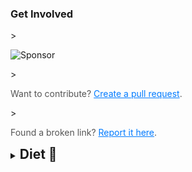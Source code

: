     
<h3>Get Involved</h3>
>    <p><a href="https://github.com/sponsors/salmeister" style="text-decoration: none;"><img src="https://img.shields.io/badge/Sponsor-Healthy%20Lifestyle%20Guide-brightgreen" alt="Sponsor"></a></p>
> <p style="color: #555;">Want to contribute? <a href="https://github.com/salmeister/HealthyLifestyleGuide/compare" style="color: #007bff;">Create a pull request</a>.</p>
> <p style="color: #555;">Found a broken link? <a href="https://github.com/salmeister/HealthyLifestyleGuide/issues/new?assignees=&labels=bug&template=broken-link.md&title=Broken+Link" style="color: #007bff;">Report it here</a>.</p>

<details>
  <summary><strong><span style="font-size: 1.5em;">Diet 🍖</span></strong></summary>

- [Introduction](#introduction)
- [Getting Started](#getting-started)
- [Features](#features)
- [Contributing](#contributing)
- [License](#license)

## Introduction

The Healthy Lifestyle Guide is a comprehensive resource for anyone looking to improve their health and well-being. It covers various aspects of a healthy lifestyle, including nutrition, exercise, mental health, and more.

## Getting Started

To get started with the Healthy Lifestyle Guide, simply clone this repository and explore the available resources:

```bash
git clone https://github.com/yourusername/HealthyLifestyleGuide.git
```

## Features

- **Nutrition Tips**: Learn about balanced diets, healthy recipes, and nutritional advice.
- **Exercise Routines**: Discover workout plans and exercise routines for different fitness levels.
- **Mental Health**: Find resources and tips for maintaining mental well-being.
- **Healthy Habits**: Explore habits and practices that contribute to a healthier lifestyle.

## Contributing

We welcome contributions from the community! If you have any suggestions, improvements, or new content to add, please feel free to submit a pull request. For major changes, please open an issue first to discuss what you would like to change.

## License

<details>
  <summary><strong><span style="font-size: 1.5em;">Sleep 😴</span></strong></summary>

### Videos
- [[Dr. Andrew Huberman] Non-Sleep Deep Rest](https://www.youtube.com/watch?v=YrubXRXwxJc)
- [[Dr. Andrew Huberman] The Optimal Morning Routine](https://youtu.be/gR_f-iwUGY4?si=ToyBFRHMwhTv3aCS) 😇 🧠

### Newsletters
- [[Dr. Andrew Huberman] Toolkit for Sleep](https://www.hubermanlab.com/newsletter/toolkit-for-sleep)

</details>

<details>
  <summary><strong><span style="font-size: 1.5em;">Brain/Stress 🧠</span></strong></summary>

### Podcast Episodes
- [[Fitness Confidential] Dr. Mary Newport — Your Brain on Coconut Oil](https://youtu.be/Xk5_8v5qLNo?si=J5WwSy52_homs-Wh)
- [[Fitness Confidential] James Nestor — Breathing Correctly](https://youtu.be/5OKoZLS-h5g?si=4lfYR-vj0Fc8FE1V)
- [[Jocko Willink] Good](https://www.youtube.com/watch?v=IdTMDpizis8) 😇

### Videos
- [[Tim Ferriss] Dr. Andrew Huberman — Breathing Techniques to Reduce Stress and Anxiety](https://youtu.be/kSZKIupBUuc?si=sx_otgGYF73ukiz_)

</details>

<details>
  <summary><strong><span style="font-size: 1.5em;">Happiness/Spirituality 😇</span></strong></summary>

### Podcast Episodes
- [[Aubrey Marcus] NDE Survivor - Anita Moorjani](https://www.youtube.com/watch?v=6Po0qnuA3Vo) 🧠
- [[Know Thyself] BioHacking - Dave Asprey](https://www.youtube.com/watch?v=ipe3GM30wZw&list=PLcdXvEekPv1GRqbvjVf41TrYQhjHRO1_q) 🍖 🧠
- [[Otherworld] The Valley](https://open.spotify.com/episode/4g1RHKTzlSkZ5nJeMKIXjb?si=2244d19c4425450d) [📝](./Notes/Happiness/Podcasts/[Otherworld]%20The%20Valley.md)
- [[Only the Important Stuff] Andy Salmela — Kids, Marriage, Loss](https://onlytheimportantstuff.podbean.com/e/the-big-cat-returns/)
- [[Only the Important Stuff] Krista Ryan — Keep F*!#ing Going](https://onlytheimportantstuff.podbean.com/e/krista-ryan/) [📝](./Notes/Happiness/Podcasts/[Only%20the%20Important%20Stuff]%20Krista%20Ryan%20—%20KeepGoing.md)
- [[Tim Ferriss] Arthur C. Brooks — How to Be Happy](https://tim.blog/2023/09/11/arthur-c-brooks/) [📝](./Notes/Happiness/Podcasts/[Tim%20Ferriss]%20Arthur%20C.%20Brooks%20—%20How%20to%20Be%20Happy.md)
- [[The Minimalists] Zach Bush — Simplifying Death](https://www.theminimalists.com/podcast/#362)
- [[Joe Rogan] Sadhguru](https://open.spotify.com/episode/0zN02uiYg9KUwYs4JY8Nwg?si=834e1c5ee77d4e99)

### Books
- [[Vinnie Tortorich] Intro to NSNG](https://nsng.vinnietortorich.com/product/intro-to-nsng/)
- [[Rhonda Byrne] The Greatest Secret](https://www.amazon.com/The-Greatest-Secret/dp/B08GNDRZ3T/ref=tmm_aud_swatch_0?_encoding=UTF8&qid=&sr=)
- [[Napoleon Hill] Think and Grow Rich](https://www.amazon.com/Think-Grow-Rich-Landmark-Bestseller/dp/1585424331) [📝](./Notes/Happiness/Podcasts/[Napoleon%20Hill]%20Think%20and%20Grow%20Rich.md)
- [The Bible](https://www.youversion.com/)

### Clips
- [[Unstoppable] Zach Bush — Rabbits and Pesticides Study](https://youtube.com/clip/Ugkx1mJ0yyrcWatebI5KA_ByXTdwd3c0mabA?si=BETEpvHDvMyG7F9Q)
- [[Unstoppable] Zach Bush — Eating Together](https://youtube.com/clip/Ugkx5aGBx3qXld3O6Qn1lC4Dj_8O70jW1DcK?si=e-e0h9WpGWpy4UIo)

### Podcasts
- [[Know Thyself] - Andre Duqum](https://www.youtube.com/playlist?list=PLcdXvEekPv1GRqbvjVf41TrYQhjHRO1_q)
- [[Aubrey Marcus Podcast] - Aubrey Marcus](https://www.aubreymarcus.com/blogs/aubrey-marcus-podcast)
- [[Think Tank] - Robert Edward Grant](https://robertedwardgrant.com/podcast/)
- [[The Rich Roll Podcast] - Rich Roll](https://www.richroll.com/all-episodes/)
- [[On Purpose with Jay Shetty] - Jay Shetty](https://www.youtube.com/@JayShettyPodcast)

### People
- [Zach Bush](https://zachbushmd.com/) 
- [Kute Blackson](https://kuteblackson.com/)
- [Federico Faggin](https://www.federicofaggin.com/)
- [Paul Chek](https://chekinstitute.com/)
- [Joe Dispenza](https://drjoedispenza.com/)
- [Bruce Lipton](https://www.brucelipton.com/)
- [Billy Carson](https://www.4biddenknowledge.com/)
- [Sadhguru](https://isha.sadhguru.org/us/en)
- [Arthur C. Brooks](https://arthurbrooks.com/)
- [Matias De Stefano](https://matiasdestefano.org/en/frontpage/)
- [James Hollis](https://jameshollis.net/)
- [Colin O'Brady](https://www.colinobrady.com/)

</details>
